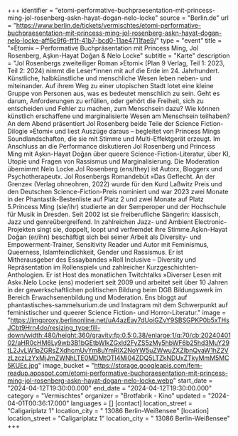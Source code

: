 +++
identifier = "etomi-performative-buchpraesentation-mit-princess-ming-jol-rosenberg-askn-hayat-dogan-nelo-locke"
source = "Berlin.de"
url = "https://www.berlin.de/tickets/vermischtes/etomi-performative-buchpraesentation-mit-princess-ming-jol-rosenberg-askn-hayat-dogan-nelo-locke-aff6c9f6-ff1f-41b7-bcd0-11ae4711fae9/"
type = "event"
title = "»Etomi« – Performative Buchpräsentation mit Princess Ming, Jol Rosenberg, Aşkın-Hayat Doğan & Nelo Locke"
subtitle = "Karte"
description = "Jol Rosenbergs zweiteiliger Roman »Etomi« (‎Plan 9 Verlag, Teil 1: 2023, Teil 2: 2024) nimmt die Leser*innen mit auf die Erde im 24. Jahrhundert. Künstliche, halbkünstliche und menschliche Wesen leben neben- und miteinander. Auf ihrem Weg zu einer utopischen Stadt lotet eine kleine Gruppe von Personen aus, was es bedeutet menschlich zu sein. Geht es darum, Anforderungen zu erfüllen, oder gehört die Freiheit, sich zu entscheiden und Fehler zu machen, zum Menschsein dazu? Wie können künstlich erschaffene und marginalisierte Wesen am Menschsein teilhaben?An dem Abend präsentiert Jol Rosenberg beide Teile der Science Fiction-Dilogie »Etomi« und liest Auszüge daraus – begleitet von Princess Mings Soundlandschaften, die sie mit Stimme und Multi-Effektgerät erzeugt. Im Anschluss an die Performance diskutieren Jol Rosenberg und Princess Ming mit Aşkın-Hayat Doğan über queere Science-Fiction-Literatur, über KI, Utopie und Fragen von Rassismus und Marginalisierung. Die Moderation übernimmt Nelo Locke.Jol Rosenberg (ens/they) ist Autorx, Bloggerx und Psychotherapeutx. Jol Rosenbergs Romandebüt »Das Geflecht. An der Grenze« (Verlag ohneohren, 2022) wurde für den Kurd Laßwitz Preis und den Deutschen Science-Fiction-Preis nominiert und war 2023 zwei Monate in der Phantastik-Bestenliste auf Platz 2 und zwei Monate auf Platz 5.Princess Ming (sie/ihr) studierte an der Semperoper und der Hochschule für Musik in Dresden. Seit 2002 ist sie freiberufliche Sängerin: klassisch, Jazz und genreübergreifend. In zahlreichen Jazz- und Ambient Electronic-Projekten singt sie, doppelt, loopt und verfremdet ihre Stimme.Aşkın-Hayat Doğan (er/ihn) beschäftigt sich bei seiner Arbeit als Diversity- und Empowerment-Trainer, Sensitivity Reader und Autor mit Feminismus, Queerness, Islamfeindlichkeit, Gender und Rassismus. Er ist Mitherausgeber des Essaybandes »Roll Inclusive – Diversity und Repräsentation im Rollenspiel« und zahlreicher Kurzgeschichten-Anthologien. Er ist Host des monatlichen Twitchtalks »Diverser Lesen mit Ask«.Nelo Locke (ens) moderiert seit 2009 und arbeitet seit über 10 Jahren in der gewerkschaftlichen politischen Bildung beim DGB Bildungswerk im Bereich Erwachsenenbildung und Moderation. Ens bloggt auf phantastisches-sammelsurium.de und Instagram mit dem Schwerpunkt auf feministischer und queerer Science Fiction- und Horror-Literatur."
image = "https://imgproxy.berlinonline.net/uA4azEay7dUoiGZvY9SBSGPKP0b5xTHsJCbt9Hrn4do/resizing_type:fill-down/width:480/height:360/gravity:fp:0.5:0.38/enlarge:1/q:70/cb:2024040102/aHR0cHM6Ly9wb3B1bGEtbWlkZGxld2FyZS5zMy5hbWF6b25hd3MuY29tL2JvLW1pZGRsZXdhcmUvYm8uYmRlX2NoYW5uZWwuZXZlbnQvaW1hZ2VzLzczLzYxMjJmZWNhLTE0MDMtOTI4Mi04ZDQ5LTZkNDUxZTkyMmM5MC5KUEc.jpg"
image_bucket = "https://storage.googleapis.com/fem-readup.appspot.com/etomi-performative-buchpraesentation-mit-princess-ming-jol-rosenberg-askn-hayat-dogan-nelo-locke.webp"
start_date = "2024-04-12T19:30:00.000"
end_date = "2024-04-12T19:30:00.000"
category = "Vermischtes"
organizer = "Brotfabrik - Kino"
updated = "2024-04-01T00:36:17.000"
languages = []
[contact]
location_street = "Caligariplatz 1"
location_city = " 13086 Berlin-Weißensee"
[location]
location_street = "Caligariplatz 1"
location_city = " 13086 Berlin-Weißensee"
+++